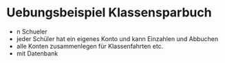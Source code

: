 # Uebungsbeispiel Klassensparbuch
* n Schueler
* jeder Schüler hat ein eigenes Konto und kann Einzahlen und Abbuchen
* alle Konten zusammenlegen für Klassenfahrten etc.
* mit Datenbank

